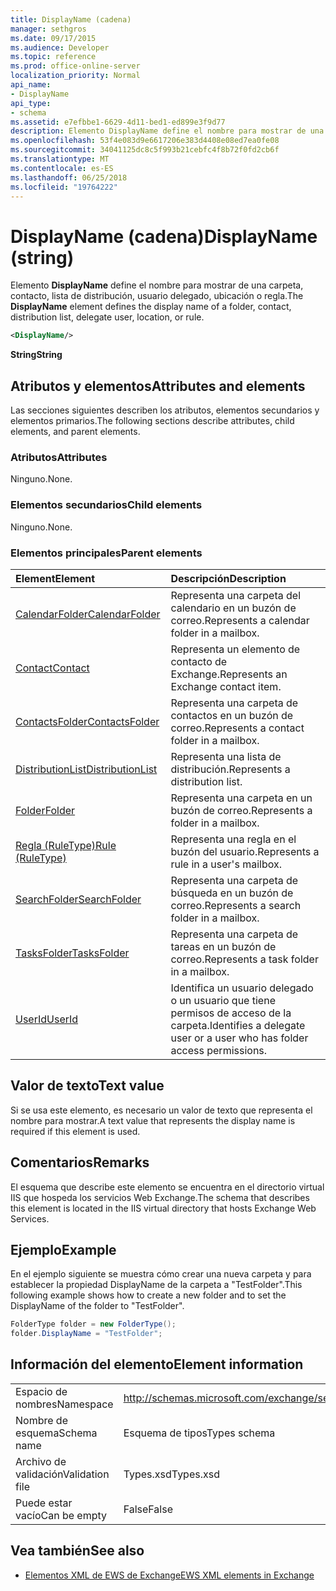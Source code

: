 ```yaml
---
title: DisplayName (cadena)
manager: sethgros
ms.date: 09/17/2015
ms.audience: Developer
ms.topic: reference
ms.prod: office-online-server
localization_priority: Normal
api_name:
- DisplayName
api_type:
- schema
ms.assetid: e7efbbe1-6629-4d11-bed1-ed899e3f9d77
description: Elemento DisplayName define el nombre para mostrar de una carpeta, contacto, lista de distribución, usuario delegado, ubicación o regla.
ms.openlocfilehash: 53f4e083d9e6617206e383d4408e08ed7ea0fe08
ms.sourcegitcommit: 34041125dc8c5f993b21cebfc4f8b72f0fd2cb6f
ms.translationtype: MT
ms.contentlocale: es-ES
ms.lasthandoff: 06/25/2018
ms.locfileid: "19764222"
---
```

# <a name="displayname-string"></a><span data-ttu-id="3bf96-103">DisplayName (cadena)</span><span class="sxs-lookup"><span data-stu-id="3bf96-103">DisplayName (string)</span></span>

<span data-ttu-id="3bf96-104">Elemento **DisplayName** define el nombre para mostrar de una carpeta, contacto, lista de distribución, usuario delegado, ubicación o regla.</span><span class="sxs-lookup"><span data-stu-id="3bf96-104">The **DisplayName** element defines the display name of a folder, contact, distribution list, delegate user, location, or rule.</span></span> 
  
```XML
<DisplayName/>
```

 <span data-ttu-id="3bf96-105">**String**</span><span class="sxs-lookup"><span data-stu-id="3bf96-105">**String**</span></span>
## <a name="attributes-and-elements"></a><span data-ttu-id="3bf96-106">Atributos y elementos</span><span class="sxs-lookup"><span data-stu-id="3bf96-106">Attributes and elements</span></span>

<span data-ttu-id="3bf96-107">Las secciones siguientes describen los atributos, elementos secundarios y elementos primarios.</span><span class="sxs-lookup"><span data-stu-id="3bf96-107">The following sections describe attributes, child elements, and parent elements.</span></span>
  
### <a name="attributes"></a><span data-ttu-id="3bf96-108">Atributos</span><span class="sxs-lookup"><span data-stu-id="3bf96-108">Attributes</span></span>

<span data-ttu-id="3bf96-109">Ninguno.</span><span class="sxs-lookup"><span data-stu-id="3bf96-109">None.</span></span>
  
### <a name="child-elements"></a><span data-ttu-id="3bf96-110">Elementos secundarios</span><span class="sxs-lookup"><span data-stu-id="3bf96-110">Child elements</span></span>

<span data-ttu-id="3bf96-111">Ninguno.</span><span class="sxs-lookup"><span data-stu-id="3bf96-111">None.</span></span>
  
### <a name="parent-elements"></a><span data-ttu-id="3bf96-112">Elementos principales</span><span class="sxs-lookup"><span data-stu-id="3bf96-112">Parent elements</span></span>

|<span data-ttu-id="3bf96-113">**Element**</span><span class="sxs-lookup"><span data-stu-id="3bf96-113">**Element**</span></span>|<span data-ttu-id="3bf96-114">**Descripción**</span><span class="sxs-lookup"><span data-stu-id="3bf96-114">**Description**</span></span>|
|:-----|:-----|
|[<span data-ttu-id="3bf96-115">CalendarFolder</span><span class="sxs-lookup"><span data-stu-id="3bf96-115">CalendarFolder</span></span>](calendarfolder.md) <br/> |<span data-ttu-id="3bf96-116">Representa una carpeta del calendario en un buzón de correo.</span><span class="sxs-lookup"><span data-stu-id="3bf96-116">Represents a calendar folder in a mailbox.</span></span>  <br/> |
|[<span data-ttu-id="3bf96-117">Contact</span><span class="sxs-lookup"><span data-stu-id="3bf96-117">Contact</span></span>](contact.md) <br/> |<span data-ttu-id="3bf96-118">Representa un elemento de contacto de Exchange.</span><span class="sxs-lookup"><span data-stu-id="3bf96-118">Represents an Exchange contact item.</span></span>  <br/> |
|[<span data-ttu-id="3bf96-119">ContactsFolder</span><span class="sxs-lookup"><span data-stu-id="3bf96-119">ContactsFolder</span></span>](contactsfolder.md) <br/> |<span data-ttu-id="3bf96-120">Representa una carpeta de contactos en un buzón de correo.</span><span class="sxs-lookup"><span data-stu-id="3bf96-120">Represents a contact folder in a mailbox.</span></span>  <br/> |
|[<span data-ttu-id="3bf96-121">DistributionList</span><span class="sxs-lookup"><span data-stu-id="3bf96-121">DistributionList</span></span>](distributionlist.md) <br/> |<span data-ttu-id="3bf96-122">Representa una lista de distribución.</span><span class="sxs-lookup"><span data-stu-id="3bf96-122">Represents a distribution list.</span></span>  <br/> |
|[<span data-ttu-id="3bf96-123">Folder</span><span class="sxs-lookup"><span data-stu-id="3bf96-123">Folder</span></span>](folder.md) <br/> |<span data-ttu-id="3bf96-124">Representa una carpeta en un buzón de correo.</span><span class="sxs-lookup"><span data-stu-id="3bf96-124">Represents a folder in a mailbox.</span></span>  <br/> |
|[<span data-ttu-id="3bf96-125">Regla (RuleType)</span><span class="sxs-lookup"><span data-stu-id="3bf96-125">Rule (RuleType)</span></span>](rule-ruletype.md) <br/> |<span data-ttu-id="3bf96-126">Representa una regla en el buzón del usuario.</span><span class="sxs-lookup"><span data-stu-id="3bf96-126">Represents a rule in a user's mailbox.</span></span>  <br/> |
|[<span data-ttu-id="3bf96-127">SearchFolder</span><span class="sxs-lookup"><span data-stu-id="3bf96-127">SearchFolder</span></span>](searchfolder.md) <br/> |<span data-ttu-id="3bf96-128">Representa una carpeta de búsqueda en un buzón de correo.</span><span class="sxs-lookup"><span data-stu-id="3bf96-128">Represents a search folder in a mailbox.</span></span>  <br/> |
|[<span data-ttu-id="3bf96-129">TasksFolder</span><span class="sxs-lookup"><span data-stu-id="3bf96-129">TasksFolder</span></span>](tasksfolder.md) <br/> |<span data-ttu-id="3bf96-130">Representa una carpeta de tareas en un buzón de correo.</span><span class="sxs-lookup"><span data-stu-id="3bf96-130">Represents a task folder in a mailbox.</span></span>  <br/> |
|[<span data-ttu-id="3bf96-131">UserId</span><span class="sxs-lookup"><span data-stu-id="3bf96-131">UserId</span></span>](userid.md) <br/> |<span data-ttu-id="3bf96-132">Identifica un usuario delegado o un usuario que tiene permisos de acceso de la carpeta.</span><span class="sxs-lookup"><span data-stu-id="3bf96-132">Identifies a delegate user or a user who has folder access permissions.</span></span>  <br/> |
   
## <a name="text-value"></a><span data-ttu-id="3bf96-133">Valor de texto</span><span class="sxs-lookup"><span data-stu-id="3bf96-133">Text value</span></span>

<span data-ttu-id="3bf96-134">Si se usa este elemento, es necesario un valor de texto que representa el nombre para mostrar.</span><span class="sxs-lookup"><span data-stu-id="3bf96-134">A text value that represents the display name is required if this element is used.</span></span>
  
## <a name="remarks"></a><span data-ttu-id="3bf96-135">Comentarios</span><span class="sxs-lookup"><span data-stu-id="3bf96-135">Remarks</span></span>

<span data-ttu-id="3bf96-136">El esquema que describe este elemento se encuentra en el directorio virtual IIS que hospeda los servicios Web Exchange.</span><span class="sxs-lookup"><span data-stu-id="3bf96-136">The schema that describes this element is located in the IIS virtual directory that hosts Exchange Web Services.</span></span>
  
## <a name="example"></a><span data-ttu-id="3bf96-137">Ejemplo</span><span class="sxs-lookup"><span data-stu-id="3bf96-137">Example</span></span>

<span data-ttu-id="3bf96-138">En el ejemplo siguiente se muestra cómo crear una nueva carpeta y para establecer la propiedad DisplayName de la carpeta a "TestFolder".</span><span class="sxs-lookup"><span data-stu-id="3bf96-138">This following example shows how to create a new folder and to set the DisplayName of the folder to "TestFolder".</span></span>
  
```cs
FolderType folder = new FolderType();
folder.DisplayName = "TestFolder";
```

## <a name="element-information"></a><span data-ttu-id="3bf96-139">Información del elemento</span><span class="sxs-lookup"><span data-stu-id="3bf96-139">Element information</span></span>

|||
|:-----|:-----|
|<span data-ttu-id="3bf96-140">Espacio de nombres</span><span class="sxs-lookup"><span data-stu-id="3bf96-140">Namespace</span></span>  <br/> |http://schemas.microsoft.com/exchange/services/2006/types  <br/> |
|<span data-ttu-id="3bf96-141">Nombre de esquema</span><span class="sxs-lookup"><span data-stu-id="3bf96-141">Schema name</span></span>  <br/> |<span data-ttu-id="3bf96-142">Esquema de tipos</span><span class="sxs-lookup"><span data-stu-id="3bf96-142">Types schema</span></span>  <br/> |
|<span data-ttu-id="3bf96-143">Archivo de validación</span><span class="sxs-lookup"><span data-stu-id="3bf96-143">Validation file</span></span>  <br/> |<span data-ttu-id="3bf96-144">Types.xsd</span><span class="sxs-lookup"><span data-stu-id="3bf96-144">Types.xsd</span></span>  <br/> |
|<span data-ttu-id="3bf96-145">Puede estar vacío</span><span class="sxs-lookup"><span data-stu-id="3bf96-145">Can be empty</span></span>  <br/> |<span data-ttu-id="3bf96-146">False</span><span class="sxs-lookup"><span data-stu-id="3bf96-146">False</span></span>  <br/> |
   
## <a name="see-also"></a><span data-ttu-id="3bf96-147">Vea también</span><span class="sxs-lookup"><span data-stu-id="3bf96-147">See also</span></span>

- [<span data-ttu-id="3bf96-148">Elementos XML de EWS de Exchange</span><span class="sxs-lookup"><span data-stu-id="3bf96-148">EWS XML elements in Exchange</span></span>](ews-xml-elements-in-exchange.md)

